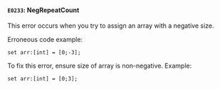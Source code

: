 #### `E0233`: NegRepeatCount

This error occurs when you try to assign an array with a negative size.

Erroneous code example:
```
set arr:[int] = [0;-3];
```

To fix this error, ensure size of array is non-negative. Example:

```
set arr:[int] = [0;3];
```